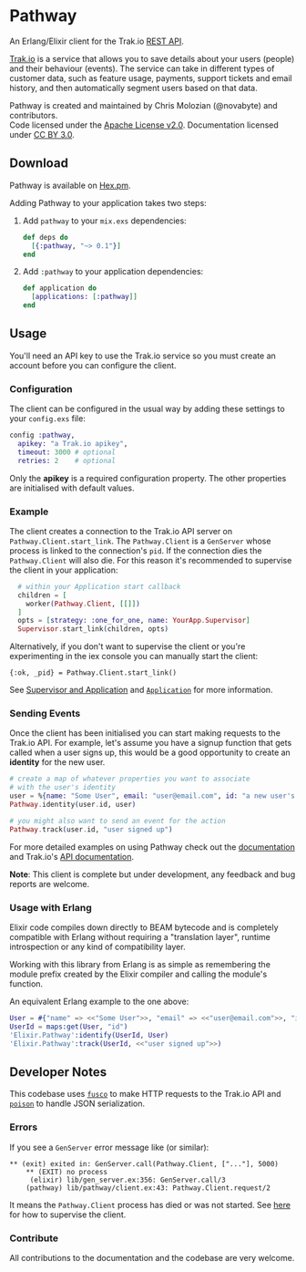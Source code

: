 Pathway
=======

An Erlang/Elixir client for the Trak.io [REST API](http://docs.trak.io/).

[Trak.io](http://trak.io/) is a service that allows you to save details about your users (people) and their behaviour (events). The service can take in different types of customer data, such as feature usage, payments, support tickets and email history, and then automatically segment users based on that data.

Pathway is created and maintained by Chris Molozian (@novabyte) and contributors.
<br/>
Code licensed under the [Apache License v2.0](http://www.apache.org/licenses/LICENSE-2.0).
 Documentation licensed under [CC BY 3.0](http://creativecommons.org/licenses/by/3.0/).

## Download ##

Pathway is available on [Hex.pm](https://hex.pm/packages/pathway).

Adding Pathway to your application takes two steps:

1. Add `pathway` to your `mix.exs` dependencies:

    ```elixir
    def deps do
      [{:pathway, "~> 0.1"}]
    end
    ```

2. Add `:pathway` to your application dependencies:

    ```elixir
    def application do
      [applications: [:pathway]]
    end
    ```

## Usage ##

You'll need an API key to use the Trak.io service so you must create an account before you can configure the client.

### Configuration ###

The client can be configured in the usual way by adding these settings to your `config.exs` file:

```elixir
config :pathway,
  apikey: "a Trak.io apikey",
  timeout: 3000 # optional
  retries: 2    # optional
```

Only the __apikey__ is a required configuration property. The other properties are initialised with default values.

### Example ###

The client creates a connection to the Trak.io API server on `Pathway.Client.start_link`. The `Pathway.Client` is a `GenServer` whose process is linked to the connection's `pid`. If the connection dies the `Pathway.Client` will also die. For this reason it's recommended to supervise the client in your application:

```elixir
  # within your Application start callback
  children = [
    worker(Pathway.Client, [[]])
  ]
  opts = [strategy: :one_for_one, name: YourApp.Supervisor]
  Supervisor.start_link(children, opts)
```

Alternatively, if you don't want to supervise the client or you're experimenting in the iex console you can manually start the client:

```
{:ok, _pid} = Pathway.Client.start_link()
```

See [Supervisor and Application](http://elixir-lang.org/getting_started/mix_otp/5.html) and [`Application`](http://elixir-lang.org/docs/stable/elixir/Application.html) for more information.

### Sending Events ###

Once the client has been initialised you can start making requests to the Trak.io API. For example, let's assume you have a signup function that gets called when a user signs up, this would be a good opportunity to create an __identity__ for the new user.

```elixir
# create a map of whatever properties you want to associate
# with the user's identity
user = %{name: "Some User", email: "user@email.com", id: "a new user's ID"}
Pathway.identity(user.id, user)

# you might also want to send an event for the action
Pathway.track(user.id, "user signed up")
```

For more detailed examples on using Pathway check out the [documentation](http://hexdocs.pm/pathway/) and Trak.io's [API documentation](https://docs.trak.io/).

__Note__: This client is complete but under development, any feedback and bug reports are welcome.

### Usage with Erlang ###

Elixir code compiles down directly to BEAM bytecode and is completely compatible with Erlang without requiring a "translation layer", runtime introspection or any kind of compatibility layer.

Working with this library from Erlang is as simple as remembering the module prefix created by the Elixir compiler and calling the module's function.

An equivalent Erlang example to the one above:

```erlang
User = #{"name" => <<"Some User">>, "email" => <<"user@email.com">>, "id" => <<"a new user's ID">>}
UserId = maps:get(User, "id")
'Elixir.Pathway':identify(UserId, User)
'Elixir.Pathway':track(UserId, <<"user signed up">>)
```

## Developer Notes ##

This codebase uses [`fusco`](https://github.com/esl/fusco) to make HTTP requests to the Trak.io API and [`poison`](https://github.com/devinus/poison) to handle JSON serialization.

### Errors ###

If you see a `GenServer` error message like (or similar):

```
** (exit) exited in: GenServer.call(Pathway.Client, ["..."], 5000)
    ** (EXIT) no process
     (elixir) lib/gen_server.ex:356: GenServer.call/3
    (pathway) lib/pathway/client.ex:43: Pathway.Client.request/2
```

It means the `Pathway.Client` process has died or was not started. See [here](#usage) for how to supervise the client.

### Contribute ###

All contributions to the documentation and the codebase are very welcome.
